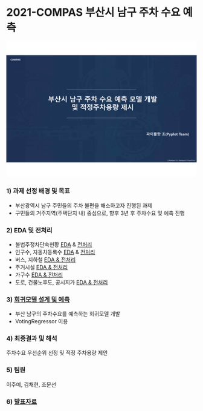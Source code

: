 # 2021-COMPAS 부산시 남구 주차 수요 예측
![png](슬라이드1.png)

### 1) 과제 선정 배경 및 목표
- 부산광역시 남구 주민들의 주차 불편을 해소하고자 진행된 과제 
- 구민들의 거주지역(주택단지 내) 중심으로, 향후 3년 후 주차수요 및 예측 진행

### 2) EDA 및 전처리
- 불법주정차단속현황 [EDA](https://github.com/chom5621/2021-COMPAS/blob/e955a9523012123627a29d7bb6bde53ff0cde2d0/2.EDA(%EB%B6%88%EB%B2%95%EC%A3%BC%EC%A0%95%EC%B0%A8%EB%8B%A8%EC%86%8D%ED%98%84%ED%99%A9).ipynb) & [전처리](https://github.com/chom5621/2021-COMPAS/blob/e955a9523012123627a29d7bb6bde53ff0cde2d0/2.%EC%A0%84%EC%B2%98%EB%A6%AC(%EB%B6%88%EB%B2%95%EC%A3%BC%EC%A0%95%EC%B0%A8%EB%8B%A8%EC%86%8D%ED%98%84%ED%99%A9).ipynb)
- 인구수, 자동차등록수 [EDA](https://github.com/chom5621/2021-COMPAS/blob/e955a9523012123627a29d7bb6bde53ff0cde2d0/2.EDA(%EC%9D%B8%EA%B5%AC%EC%88%98,%EC%9E%90%EB%8F%99%EC%B0%A8%EB%93%B1%EB%A1%9D%EC%88%98).ipynb) & [전처리](https://github.com/chom5621/2021-COMPAS/blob/e955a9523012123627a29d7bb6bde53ff0cde2d0/2.%EC%A0%84%EC%B2%98%EB%A6%AC(%EC%9D%B8%EA%B5%AC%EC%88%98,%EC%9E%90%EB%8F%99%EC%B0%A8%EB%93%B1%EB%A1%9D%EC%88%98%20%EC%B6%94%EC%84%B8%EB%B6%84%EC%84%9D).ipynb)
- 버스, 지하철 [EDA & 전처리](https://github.com/chom5621/2021-COMPAS/blob/e955a9523012123627a29d7bb6bde53ff0cde2d0/2.%EC%A0%84%EC%B2%98%EB%A6%AC(%EB%B2%84%EC%8A%A4,%EC%A7%80%ED%95%98%EC%B2%A0).ipynb)
- 주거시설 [EDA & 전처리](https://github.com/chom5621/2021-COMPAS/blob/e955a9523012123627a29d7bb6bde53ff0cde2d0/2.%EC%A0%84%EC%B2%98%EB%A6%AC(%EC%A3%BC%EA%B1%B0%EC%8B%9C%EC%84%A4).ipynb)
- 가구수 [EDA & 전처리](https://github.com/chom5621/2021-COMPAS/blob/e955a9523012123627a29d7bb6bde53ff0cde2d0/2.%EC%A0%84%EC%B2%98%EB%A6%AC(%EA%B0%80%EA%B5%AC%EC%88%98,%EC%B5%9C%EC%A2%85%EB%8D%B0%EC%9D%B4%ED%84%B0).ipynb)
- 도로, 건물노후도, 공시지가 [EDA & 전처리](https://github.com/chom5621/2021-COMPAS/blob/e955a9523012123627a29d7bb6bde53ff0cde2d0/2.EDA(%EA%B3%B5%EC%8B%9C%EC%A7%80%EA%B0%80,%EA%B1%B4%EB%AC%BC%EB%85%B8%ED%9B%84%EB%8F%84)_4.%EC%B5%9C%EC%A2%85%EA%B2%B0%EA%B3%BC(%EC%A3%BC%EC%B0%A8%EA%B0%80%EB%8A%A5%EB%A9%B4%EC%88%98).ipynb)

### 3) [회귀모델 설계 및 예측](https://github.com/chom5621/2021-COMPAS/blob/e955a9523012123627a29d7bb6bde53ff0cde2d0/3.%ED%9A%8C%EA%B7%80%EB%B6%84%EC%84%9D_4.%EC%B5%9C%EC%A2%85%EA%B2%B0%EA%B3%BC_5.%EC%A2%8C%ED%91%9C30%EA%B0%9C.ipynb)
- 부산 남구의 주차수요를 예측하는 회귀모델 개발
- VotingRegressor 이용

### 4) 최종결과 및 해석
주차수요 우선순위 선정 및 적정 주차용량 제안

### 5) 팀원
이주예, 김채현, 조문선

### 6) [발표자료](https://youtu.be/MjlOIYM3sHk)
